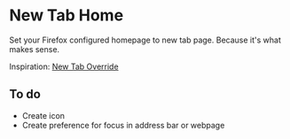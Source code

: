 # New Tab Home
Set your Firefox configured homepage to new tab page. Because it's what makes sense.

Inspiration: [New Tab Override](https://addons.mozilla.org/en-US/firefox/addon/new-tab-override/)

## To do
* Create icon
* Create preference for focus in address bar or webpage
